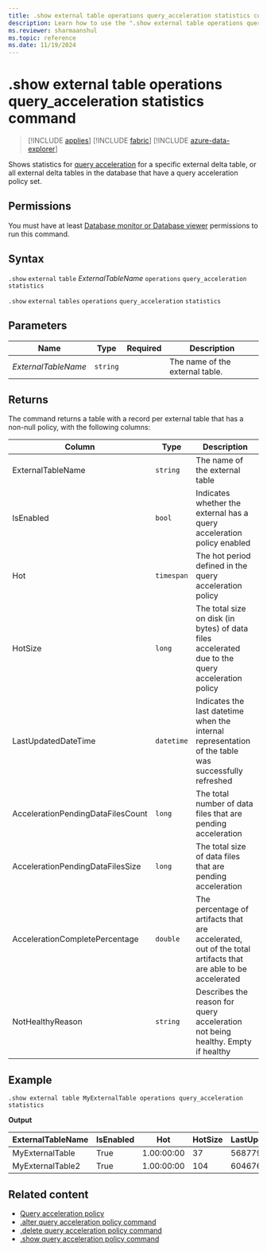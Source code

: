 ```yaml
---
title: .show external table operations query_acceleration statistics command
description: Learn how to use the ".show external table operations query_acceleration statistics command" to accelerate queries over external delta tables.
ms.reviewer: sharmaanshul
ms.topic: reference
ms.date: 11/19/2024
---
```

# .show external table operations query_acceleration statistics command

> [!INCLUDE [applies](../includes/applies-to-version/applies.md)] [!INCLUDE [fabric](../includes/applies-to-version/fabric.md)] [!INCLUDE [azure-data-explorer](../includes/applies-to-version/azure-data-explorer.md)]

Shows statistics for [query acceleration](query-acceleration-policy.md) for a specific external delta table, or all external delta tables in the database that have a query acceleration policy set.

## Permissions

You must have at least [Database monitor or Database viewer](../access-control/role-based-access-control.md) permissions to run this command.

## Syntax

`.show` `external` `table` *ExternalTableName* `operations` `query_acceleration` `statistics`

`.show` `external` `tables` `operations` `query_acceleration` `statistics`

## Parameters

| Name                | Type     | Required           | Description                     |
| ------------------- | -------- | ------------------ | ------------------------------- |
| *ExternalTableName* | `string` |  | The name of the external table. |

## Returns

The command returns a table with a record per external table that has a non-null policy, with the following columns:

| Column                            | Type       | Description                                                                                                  |
| --------------------------------- | ---------- | ------------------------------------------------------------------------------------------------------------ |
| ExternalTableName                 | `string`   | The name of the external table                                                                               |
| IsEnabled                         | `bool`     | Indicates whether the external has a query acceleration policy enabled                                       |
| Hot                               | `timespan` | The hot period defined in the query acceleration policy                                                      |
| HotSize                           | `long`     | The total size on disk (in bytes) of data files accelerated due to the query acceleration policy             |
| LastUpdatedDateTime               | `datetime` | Indicates the last datetime when the internal representation of the table was successfully refreshed         |
| AccelerationPendingDataFilesCount | `long`     | The total number of data files that are pending acceleration                                                 |
| AccelerationPendingDataFilesSize  | `long`     | The total size of data files that are pending acceleration                                                   |
| AccelerationCompletePercentage    | `double`   | The percentage of artifacts that are accelerated, out of the total artifacts that are able to be accelerated |
| NotHealthyReason                  | `string`   | Describes the reason for query acceleration not being healthy. Empty if healthy                              |

## Example

```Kusto
.show external table MyExternalTable operations query_acceleration statistics
```

**Output**

| ExternalTableName | IsEnabled | Hot | HotSize | LastUpdatedDateTime | AccelerationPendingDataFilesCount | AccelerationPendingDataFilesSize | AccelerationCompletePercentage | NotHealthyReason |
| --- | --- | --- | --- | --- | --- | --- | --- | --- |
| MyExternalTable | True | 1.00:00:00 | 37 | 56877928187 | 2024-08-13 19:54:47.5868860 | 0 | 100 | |
| MyExternalTable2 | True | 1.00:00:00 | 104 | 60467660293 | 2024-08-13 19:54:47.5868860 | 0 | 100 | |

## Related content

* [Query acceleration policy](query-acceleration-policy.md)
* [.alter query acceleration policy command](alter-query-acceleration-policy-command.md)
* [.delete query acceleration policy command](delete-query-acceleration-policy-command.md)
* [.show query acceleration policy command](show-query-acceleration-policy-command.md)

